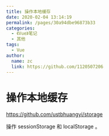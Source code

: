 ```yaml
---
title: 操作本地缓存
date: 2020-02-04 13:14:19
permalink: /pages/30a94dbe96873b33
categories:
  - 《Vue》笔记
  - 其他
tags:
  - Vue
author:
  name: zc
  link: https://github.com/1120507206
---
```

# 操作本地缓存

<https://github.com/ustbhuangyi/storage>

操作 sessionStorage 和 localStorage 。
